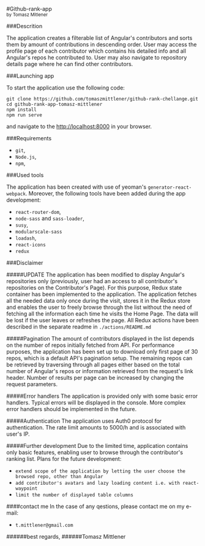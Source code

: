 #Github-rank-app <br> <small>by Tomasz Mitlener</small> 

###Descrition

<p>
The application creates a filterable list of Angular's contributors and sorts them by amount of contributions in descending order. 
User may access the profile page of each contributor which contains his detailed info and all Angular's repos he contributed to.
User may also navigate to repository details page where he can find other contributors.
</p>

###Launching app 
 
<p>
To start the application use the following code:
</p> 
 
``` 
git clone https://github.com/tomaszmittlener/github-rank-chellange.git
cd github-rank-app-tomasz-mittlener
npm install 
npm run serve 
``` 

and navigate to the [http://localhost:8000](http://localhost:8000 ) in your browser.

###Requirements 
 
- `git`, 
- `Node.js`, 
- `npm`,


###Used tools 
 
The application has been created with use of yeoman's `generator-react-webpack`. 
Moreover, the following tools have been added during the app development: 

- `react-router-dom`, 
- `node-sass` and `sass-loader`, 
- `susy`,
- `modularscale-sass`
- `loadash`,
- `react-icons`
- `redux`

###Disclaimer

#####UPDATE
The application has been modified to display Angular's repositories only (previously, user had an access to all contributor's repositories on the Contributor's Page).
For this purpose, Redux state container has been implemented to the application. 
The application fetches all  the needed data only once during the visit, stores it in the Redux store and enables the user to freely browse through the list without the need of fetching all the information each time he visits the Home Page.
The data will be lost if the user leaves or refreshes the page. All Redux actions have been described in the separate readme in `./actions/README.md`

#####Pagination
The amount of contributors displayed in the list depends on the number of repos initially fetched from API.
For performance purposes, the application has been set up to download only first page of 30 repos, which is a default API's pagination setup. 
The remaining repos can be retrieved by traversing through all pages either based on the total number of Angular's repos or information  retrieved from the request's link header.
Number of results per page can be increased by changing the request parameters.

#####Error handlers
The application is provided only with some basic error handlers. Typical errors will be displayed in the console. 
More complex error handlers should be implemented in the future. 

#####Authentication
The application uses Auth0 protocol for authentication. The rate limit amounts to 5000/h and is associated with user's IP.

#####Further development
Due to the limited time, application contains only basic features, enabling user to browse through the contributor's ranking list. 
Plans for the future development:
 - `extend scope of the application by letting the user choose the browsed repo, other than Angular`
 - `add contributor's avatars and lazy loading content i.e. with react-waypoint`
 - `limit the number of displayed table columns`
 
 
 ####contact me
 In the case of any qestions, please contact me on my e-mail: 
 - `t.mittlener@gmail.com`
 
 
 ######best regards,
 ######Tomasz Mittlener
